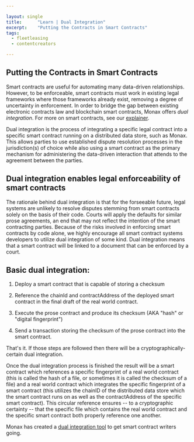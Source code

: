 ```yaml
---

layout: single
title:      "Learn | Dual Integration"
excerpt:    "Putting the Contracts in Smart Contracts"
tags:
  - fleetleasing
  - contentcreators

---
```


## Putting the Contracts in Smart Contracts

Smart contracts are useful for automating many data-driven relationships. However, to be enforceable, smart contracts must work in existing legal frameworks where those frameworks already exist, removing a degree of uncertainty in enforcement. In order to bridge the gap between existing electronic contracts law and blockchain smart contracts, Monax offers *dual integration*. For more on smart contracts, see our [explainer](/learn/smart_contracts/).

Dual integration is the process of integrating a specific legal contract into a specific smart contract running on a distributed data store, such as Monax. This allows parties to use established dispute resolution processes in the jurisdiction(s) of choice while also using a smart contract as the primary mechanism for administering the data-driven interaction that attends to the agreement between the parties.

## Dual integration enables legal enforceability of smart contracts

The rationale behind dual integration is that for the forseeable future, legal systems are unlikely to resolve disputes stemming from smart contracts solely on the basis of their code. Courts will apply the defaults for similar prose agreements, an end that may not reflect the intention of the smart contracting parties. Because of the risks involved in enforcing smart contracts by code alone, we highly encourage all smart contract systems developers to utilize dual integration of some kind. Dual integration means that a smart contract will be linked to a document that can be enforced by a court.

## Basic dual integration:

1. Deploy a smart contract that is capable of storing a checksum

2. Reference the chainId and contractAddress of the deployed smart contract in the final draft of the real world contract.

3. Execute the prose contract and produce its checksum (AKA "hash" or "digital fingerprint")

4. Send a transaction storing the checksum of the prose contract into the smart contract.


That's it. If those steps are followed then there will be a cryptographically-certain dual integration.


Once the dual integration process is finished the result will be a smart contract which references a specific fingerprint of a real world contract (this is called the hash of a file, or sometimes it is called the checksum of a file) and a real world contract which integrates the specific fingerprint of a smart contract (this utilizes the chainID of the distributed data store which the smart contract runs on as well as the contractAddress of the specific smart contract). This circular reference ensures -- to a cryptographic certainty -- that the specific file which contains the real world contract and the specific smart contract both properly reference one another.

Monax has created a [dual integration tool](https://github.com/monax/hello-doug/tree/master/deprecated_apps/dual_integration) to get smart contract writers going.



